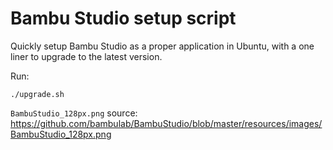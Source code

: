 # Bambu Studio setup script

Quickly setup Bambu Studio as a proper application in Ubuntu, with a one liner
to upgrade to the latest version.

Run:

```
./upgrade.sh
```

`BambuStudio_128px.png` source: 
https://github.com/bambulab/BambuStudio/blob/master/resources/images/BambuStudio_128px.png

